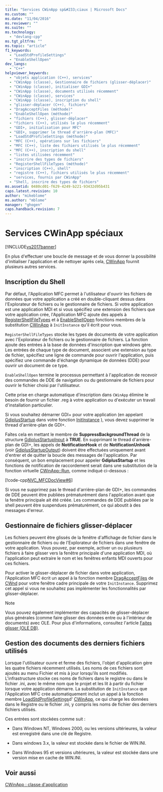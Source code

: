 ```yaml
---
title: "Services CWinApp sp&#233;ciaux | Microsoft Docs"
ms.custom: ""
ms.date: "11/04/2016"
ms.reviewer: ""
ms.suite: ""
ms.technology: 
  - "devlang-cpp"
ms.tgt_pltfrm: ""
ms.topic: "article"
f1_keywords: 
  - "LoadStdProfileSettings"
  - "EnableShellOpen"
dev_langs: 
  - "C++"
helpviewer_keywords: 
  - "objets application (C++), services"
  - "CWinApp (classe), Gestionnaire de fichiers (glisser-déplacer)"
  - "CWinApp (classe), initialiser GDI+"
  - "CWinApp (classe), documents utilisés récemment"
  - "CWinApp (classe), services"
  - "CWinApp (classe), inscription du shell"
  - "glisser-déplacer (C++), fichiers"
  - "DragAcceptFiles (méthode)"
  - "EnableShellOpen (méthode)"
  - "fichiers (C++), glisser-déplacer"
  - "fichiers (C++), utilisés le plus récemment"
  - "GDI+, initialisation pour MFC"
  - "GDI+, supprimer le thread d'arrière-plan (MFC)"
  - "LoadStdProfileSettings (méthode)"
  - "MFC (C++), opérations sur les fichiers"
  - "MFC (C++), liste des fichiers utilisés le plus récemment"
  - "MFC (C++), inscription du shell"
  - "listes utilisées récemment"
  - "inscrire des types de fichiers"
  - "RegisterShellFileTypes (méthode)"
  - "inscription (C++), shell"
  - "registre (C++), fichiers utilisés le plus récemment"
  - "services, fournis par CWinApp"
  - "Shell, inscrire des types de fichiers"
ms.assetid: 0480cd01-f629-4249-b221-93432d95b431
caps.latest.revision: 10
author: "mikeblome"
ms.author: "mblome"
manager: "ghogen"
caps.handback.revision: 7
---
```

# Services CWinApp sp&#233;ciaux
[!INCLUDE[vs2017banner](../assembler/inline/includes/vs2017banner.md)]

En plus d'effectuer une boucle de message et de vous donner la possibilité d'initialiser l'application et de nettoyer après cela, [CWinApp](../mfc/reference/cwinapp-class.md) fournit plusieurs autres services.  
  
##  <a name="_core_shell_registration"></a> Inscription du Shell  
 Par défaut, l'Application MFC permet à l'utilisateur d'ouvrir les fichiers de données que votre application a créé en double\-cliquant dessus dans l'Explorateur de fichiers ou le gestionnaire de fichiers.  Si votre application est une application MDI et si vous spécifiez une extension des fichiers que votre application crée, l'Application MFC ajoute des appels à [RegisterShellFileTypes](../Topic/CWinApp::RegisterShellFileTypes.md) et à [EnableShellOpen](../Topic/CWinApp::EnableShellOpen.md) fonctions membres de la substitution [CWinApp](../mfc/reference/cwinapp-class.md) à `InitInstance` qu'il écrit pour vous.  
  
 `RegisterShellFileTypes` stocke les types de documents de votre application avec l'Explorateur de fichiers ou le gestionnaire de fichiers.  La fonction ajoute des entrées à la base de données d'inscription que windows gère.  Les entrées de chaque type de document, associent une extension au type de fichier, spécifiez une ligne de commande pour ouvrir l'application, puis spécifiez une commande d'échange dynamique de données \(DDE\) pour ouvrir un document de ce type.  
  
 `EnableShellOpen` termine le processus permettant à l'application de recevoir des commandes de DDE de navigation ou du gestionnaire de fichiers pour ouvrir le fichier choisi par l'utilisateur.  
  
 Cette prise en charge automatique d'inscription dans `CWinApp` élimine le besoin de fournir un fichier .reg à votre application ou d'exécuter un travail d'installation particulier.  
  
 Si vous souhaitez démarrer GDI\+ pour votre application \(en appelant [GdiplusStartup](_gdiplus_FUNC_GdiplusStartup_token_input_output_) dans votre fonction [InitInstance](../Topic/CWinApp::InitInstance.md) \), vous devez supprimer le thread d'arrière\-plan de GDI\+.  
  
 Faîtes cela en mettant le membre de **SuppressBackgroundThread** de la structure [GdiplusStartupInput](_gdiplus_STRUC_GdiplusStartupInput) à **TRUE**.  En supprimant le thread d'arrière\-plan de GDI\+, les appels de **NotificationHook** et de **NotificationUnhook** \(voir [GdiplusStartupOutput](_gdiplus_STRUC_GdiplusStartupOutput)\) doivent être effectuées uniquement avant d'entrer et de quitter la boucle des messages de l'application.  Par conséquent, un bon emplacement pour appeler **GdiplusStartup** et les fonctions de notification de raccordement serait dans une substitution de la fonction virtuelle [CWinApp::Run](../Topic/CWinApp::Run.md), comme indiqué ci\-dessous :  
  
 [!code-cpp[NVC_MFCDocView#6](../mfc/codesnippet/CPP/special-cwinapp-services_1.cpp)]  
  
 Si vous ne supprimez pas le thread d'arrière\-plan de GDI\+, les commandes de DDE peuvent être publiées prématurément dans l'application avant que la fenêtre principale ait été créée.  Les commandes de DDE publiées par le shell peuvent être suspendues prématurément, ce qui aboutit à des messages d'erreur.  
  
##  <a name="_core_file_manager_drag_and_drop"></a> Gestionnaire de fichiers glisser\-déplacer  
 Les fichiers peuvent être glissés de la fenêtre d'affichage de fichier dans le gestionnaire de fichiers ou de l'Explorateur de fichiers dans une fenêtre de votre application.  Vous pouvez, par exemple, activer un ou plusieurs fichiers à faire glisser vers la fenêtre principale d'une application MDI, où l'application peut extraire le nom et les fenêtres enfants MDI ouverts pour ces fichiers.  
  
 Pour activer le glisser\-déplacer de fichier dans votre application, l'Application MFC écrit un appel à la fonction membre [DragAcceptFiles](../Topic/CWnd::DragAcceptFiles.md) de [CWnd](../mfc/reference/cwnd-class.md) pour votre fenêtre cadre principale de votre `InitInstance`.  Supprimez cet appel si vous ne souhaitez pas implémenter les fonctionnalités par glisser\-déplacer.  
  
> [!NOTE]
>  Vous pouvez également implémenter des capacités de glisser\-déplacer plus générales \(comme faire glisser des données entre ou à l'intérieur de documents\) avec OLE.  Pour plus d'informations, consultez l'article [Faites glisser \(OLE DB\)](../mfc/drag-and-drop-ole.md).  
  
##  <a name="_core_keeping_track_of_the_most_recently_used_documents"></a> Gestion des documents des derniers fichiers utilisés  
 Lorsque l'utilisateur ouvre et ferme des fichiers, l'objet d'application gère les quatre fichiers récemment utilisés.  Les noms de ces fichiers sont ajoutés au menu Fichier et mis à jour lorsqu'ils sont modifiés.  L'infrastructure stocke ces noms de fichiers dans le registre ou dans le fichier .ini, avec le même nom que le projet et les lit à partir du fichier lorsque votre application démarre.  La substitution de `InitInstance` que l'Application MFC crée automatiquement inclut un appel à la fonction membre [LoadStdProfileSettings](../Topic/CWinApp::LoadStdProfileSettings.md)d' [CWinApp](../mfc/reference/cwinapp-class.md), ce qui charge les données dans le Registre ou le fichier .ini, y compris les noms de fichier des derniers fichiers utilisés.  
  
 Ces entrées sont stockées comme suit :  
  
-   Dans Windows NT, Windows 2000, ou les versions ultérieures, la valeur est enregistré dans une clé de Registre.  
  
-   Dans windows 3.x, la valeur est stockée dans le fichier de WIN.INI.  
  
-   Dans Windows 95 et versions ultérieures, la valeur est stockée dans une version mise en cache de WIN.INI.  
  
## Voir aussi  
 [CWinApp : classe d'application](../mfc/cwinapp-the-application-class.md)